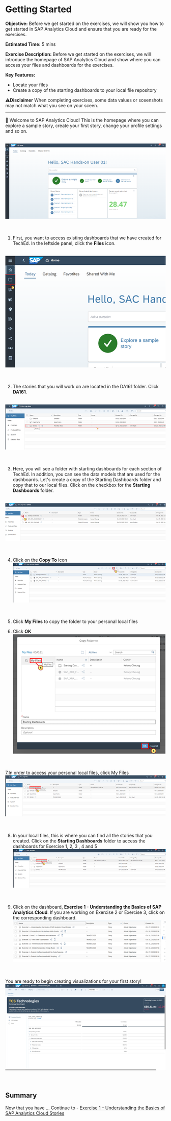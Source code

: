# Getting Started

**Objective:** Before we get started on the exercises, we will show you how to get started in SAP Analytics Cloud and ensure that you are ready for the exercises.

**Estimated Time:** 5 mins 

**Exercise Description:** Before we get started on the exercises, we will introduce the homepage of SAP Analytics Cloud and show where you can access your files and dashboards for the exercises. 

**Key Features:**
- Locate your files 
- Create a copy of the starting dashboards to your local file repository

⚠️**Disclaimer**
When completing exercises, some data values or sceenshots may not match what you see on your sceen.

----------------------------------------------------------------------------------------------------------------------------------------

🚩 Welcome to SAP Analytics Cloud! This is the homepage where you can explore a sample story, create your first story, change your profile settings and so on. 

<br>![](/exercises/ex0/images/GS1.png)<br><br><br>

1. First, you want to access existing dashboards that we have created for TechEd. In the leftside panel, click the **Files** icon.

<br>![](/exercises/ex0/images/GS2.png)<br><br><br>

2. The stories that you will work on are located in the DA161 folder. Click **DA161**.

<br>![](/exercises/ex0/images/GS3.png)<br><br><br>

3. Here, you will see a folder with starting dashboards for each section of TechEd. In addition, you can see the data models that are used for the dashboards. Let's create a copy of the Starting Dashboards folder and copy that to our local files. Click on the checkbox for the **Starting Dashboards** folder.

<br>![](/exercises/ex0/images/GS4.png)<br><br><br>

4. Click on the **Copy To** icon 
<br>![](/exercises/ex0/images/GS5.png)<br><br><br>

5. Click **My Files** to copy the folder to your personal local files 
6. Click **OK**
<br>![](/exercises/ex0/images/GS6.png)<br><br><br>

7.In order to access your personal local files, click My Files
<br>![](/exercises/ex0/images/GS7.png)<br><br><br>

8. In your local files, this is where you can find all the stories that you created. Click on the **Starting Dashboards** folder to access the dashboards for Exercise 1, 2, 3 , 4 and 5
<br>![](/exercises/ex0/images/GS8.png)<br><br><br>

9. Click on the dashboard, **Exercise 1 - Understanding the Basics of SAP Analytics Cloud**. If you are working on Exercise 2 or Exercise 3, click on the corresponding dashboard.
<br>![](/exercises/ex0/images/GS9.png)<br><br><br>

You are ready to begin creating visualizations for your first story!
<br>![](/exercises/ex0/images/GS10.png)<br><br><br>

## Summary

Now that you have ... 
Continue to - [Exercise 1 – Understanding the Basics of SAP Analytics Cloud Stories](../ex1/README.md)


